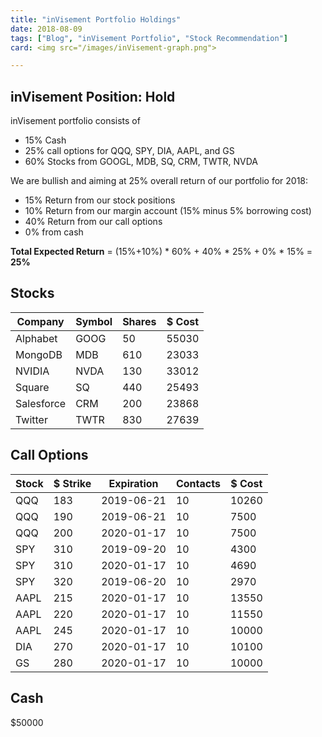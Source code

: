 ```yaml
---
title: "inVisement Portfolio Holdings"
date: 2018-08-09
tags: ["Blog", "inVisement Portfolio", "Stock Recommendation"]
card: <img src="/images/inVisement-graph.png">

---
```



## inVisement Position: Hold
inVisement portfolio consists of 

- 15% Cash
- 25% call options for QQQ, SPY, DIA, AAPL, and GS
- 60% Stocks from GOOGL, MDB, SQ, CRM, TWTR, NVDA

We are bullish and aiming at 25% overall return of our portfolio for 2018:

- 15% Return from our stock positions
- 10% Return from our margin account (15% minus 5% borrowing cost) 
- 40% Return from our call options
- 0% from cash

**Total Expected Return** = (15%+10%) * 60% + 40% * 25% + 0% * 15% = **25%**

## Stocks

Company     | Symbol    | Shares    | $ Cost
--- | --- | --- | ---
Alphabet    | GOOG      | 50        | 55030
MongoDB     | MDB       | 610       | 23033
NVIDIA      | NVDA      | 130       | 33012
Square      | SQ        | 440       | 25493
Salesforce  | CRM       | 200       | 23868
Twitter     | TWTR      | 830       | 27639


## Call Options

Stock       | $ Strike  | Expiration| Contacts          | $ Cost
---         | ---       | ---       | ---               | ---
QQQ         | 183       | 2019-06-21| 10                | 10260
QQQ         | 190       | 2019-06-21| 10                | 7500
QQQ         | 200       | 2020-01-17| 10                | 7500
SPY         | 310       | 2019-09-20| 10                | 4300
SPY         | 310       | 2020-01-17| 10                | 4690
SPY         | 320       | 2019-06-20| 10                | 2970
AAPL        | 215       | 2020-01-17| 10                | 13550
AAPL        | 220       | 2020-01-17| 10                | 11550
AAPL        | 245       | 2020-01-17| 10                | 10000
DIA         | 270       | 2020-01-17| 10                | 10100
GS          | 280       | 2020-01-17| 10                | 10000

## Cash
$50000


